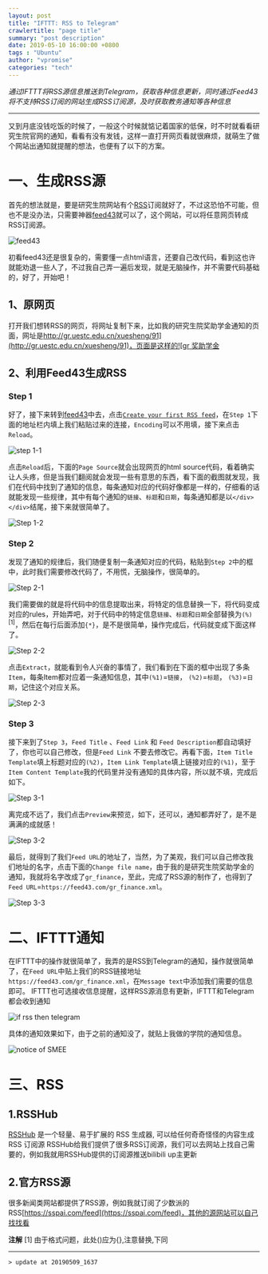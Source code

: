 ```yaml
---
layout: post
title: "IFTTT: RSS to Telegram"
crawlertitle: "page title"
summary: "post description"
date: 2019-05-10 16:00:00 +0800
tags : "Ubuntu"
author: "vpromise"
categories: "tech"
---
```






*通过IFTTT将RSS源信息推送到Telegram，获取各种信息更新，同时通过Feed43将不支持RSS订阅的网站生成RSS订阅源，及时获取教务通知等各种信息*

---

又到月底没钱吃饭的时候了，一般这个时候就惦记着国家的低保，时不时就看看研究生院官网的通知，看看有没有发钱，这样一直打开网页看就很麻烦，就萌生了做个网站出通知就提醒的想法，也便有了以下的方案。

# 一、生成RSS源

首先的想法就是，要是研究生院网站有个[RSS](https://baike.baidu.com/item/rss/24470?fr=aladdin)订阅就好了，不过这恐怕不可能，但也不是没办法，只需要神器[feed43](https://feed43.com/)就可以了，这个网站，可以将任意网页转成RSS订阅源。

![feed43](https://upload-images.jianshu.io/upload_images/4018124-9441803ebafce1de.png?imageMogr2/auto-orient/strip%7CimageView2/2/w/1240)

初看feed43还是很复杂的，需要懂一点html语言，还要自己改代码，看到这也许就能劝退一些人了，不过我自己弄一遍后发现，就是无脑操作，并不需要代码基础的，好了，开始吧！

## 1、原网页

打开我们想转RSS的网页，将网址复制下来，比如我的研究生院奖助学金通知的页面，网址是[http://gr.uestc.edu.cn/xuesheng/91](http://gr.uestc.edu.cn/xuesheng/91)，页面是这样的![gr 奖助学金](https://upload-images.jianshu.io/upload_images/4018124-9996e1e0bd36db2a.png?imageMogr2/auto-orient/strip%7CimageView2/2/w/1240)

## 2、利用Feed43生成RSS

### Step 1

好了，接下来转到[feed43](https://feed43.com/)中去，点击[`Create your first RSS feed`](https://feed43.com/feed.html?action=new)，在`Step 1`下面的地址栏内填上我们粘贴过来的连接，`Encoding`可以不用填，接下来点击`Reload`。

![step 1-1](https://upload-images.jianshu.io/upload_images/4018124-419b4ca39bbac3ad.png?imageMogr2/auto-orient/strip%7CimageView2/2/w/1240)

点击`Reload`后，下面的`Page Source`就会出现网页的html source代码，看着确实让人头疼，但是当我们翻阅就会发现一些有意思的东西，看下面的截图就发现，我们在代码中找到了通知的信息，每条通知对应的代码好像都是一样的，仔细看的话就能发现一些规律，其中有每个通知的`链接`、`标题`和`日期`，每条通知都是以`</div></div>`结尾，接下来就很简单了。

![Step 1-2](https://upload-images.jianshu.io/upload_images/4018124-6c03b9e5d896d3d6.png?imageMogr2/auto-orient/strip%7CimageView2/2/w/1240)

### Step 2

发现了通知的规律后，我们随便复制一条通知对应的代码，粘贴到`Step 2`中的框中，此时我们需要修改代码了，不用慌，无脑操作，很简单的。

![Step 2-1](https://upload-images.jianshu.io/upload_images/4018124-ffb091245aacfcfc.png?imageMogr2/auto-orient/strip%7CimageView2/2/w/1240)

我们需要做的就是将代码中的信息提取出来，将特定的信息替换一下，将代码变成对应的rules，开始弄吧，对于代码中的特定信息`链接`、`标题`和`日期`全部替换为`(%)`<sup>[1]</sup>，然后在每行后面添加`{*}`，是不是很简单，操作完成后，代码就变成下面这样了。

![Step 2-2](https://upload-images.jianshu.io/upload_images/4018124-ee9fd8162b1663c3.png?imageMogr2/auto-orient/strip%7CimageView2/2/w/1240)

点击`Extract`，就能看到令人兴奋的事情了，我们看到在下面的框中出现了多条`Item`，每条Item都对应着一条通知信息，其中`(%1)`=`链接`， `(%2)`=`标题`， `(%3)`=`日期`，记住这个对应关系。

![Step 2-3](https://upload-images.jianshu.io/upload_images/4018124-f981174017ca5cd4.png?imageMogr2/auto-orient/strip%7CimageView2/2/w/1240)

### Step 3

接下来到了`Step 3`，`Feed Title` 、`Feed Link` 和 `Feed Description`都自动填好了，你也可以自己修改，但是`Feed Link` 不要去修改它。再看下面，`Item Title Template`填上标题对应的`(%2)`，`Item Link Template`填上链接对应的`(%1)`，至于`Item Content Template`我的代码里并没有通知的具体内容，所以就不填，完成后如下。 

![Step 3-1](https://upload-images.jianshu.io/upload_images/4018124-4f404ee8fdb4e855.png?imageMogr2/auto-orient/strip%7CimageView2/2/w/1240)

离完成不远了，我们点击`Preview`来预览，如下，还可以，通知都弄好了，是不是满满的成就感！

![Step 3-2](https://upload-images.jianshu.io/upload_images/4018124-38cac0940764064e.png?imageMogr2/auto-orient/strip%7CimageView2/2/w/1240)

最后，就得到了我们`Feed URL`的地址了，当然，为了美观，我们可以自己修改我们地址的名字，点击下面的`Change file name`，由于我的是研究生院奖助学金的通知，我就将名字改成了`gr_finance`，至此，完成了RSS源的制作了，也得到了`Feed URL`=`https://feed43.com/gr_finance.xml`。

![Step 3-3](https://upload-images.jianshu.io/upload_images/4018124-a17e493fecd132f7.png?imageMogr2/auto-orient/strip%7CimageView2/2/w/1240)

# 二、IFTTT通知
在IFTTT中的操作就很简单了，我弄的是RSS到Telegram的通知，操作就很简单了，在`Feed URL`中贴上我们的RSS链接地址`https://feed43.com/gr_finance.xml`，在`Message text`中添加我们需要的信息即可。
IFTTT也可选接收信息提醒，这样RSS源消息有更新，IFTTT和Telegram都会收到通知

![if rss then telegram](https://upload-images.jianshu.io/upload_images/4018124-784a20ae6ccf4b5a.jpg?imageMogr2/auto-orient/strip%7CimageView2/2/w/1240)

具体的通知效果如下，由于之前的通知没了，就贴上我做的学院的通知信息。

![notice of SMEE](https://upload-images.jianshu.io/upload_images/4018124-73349d8a6788342e.png?imageMogr2/auto-orient/strip%7CimageView2/2/w/1240)

# 三、RSS
## 1.RSSHub
[RSSHub](https://docs.rsshub.app/) 是一个轻量、易于扩展的 RSS 生成器, 可以给任何奇奇怪怪的内容生成 RSS 订阅源
RSSHub给我们提供了很多RSS订阅源，我们可以去网站上找自己需要的，例如我就用RSSHub提供的订阅源推送bilibili up主更新
## 2.官方RSS源
很多新闻类网站都提供了RSS源，例如我就订阅了少数派的RSS[https://sspai.com/feed](https://sspai.com/feed)，其他的源网站可以自己找找看


**注解**
[1] 由于格式问题，此处()应为{},注意替换,下同

---
```
> update at 20190509_1637
```
